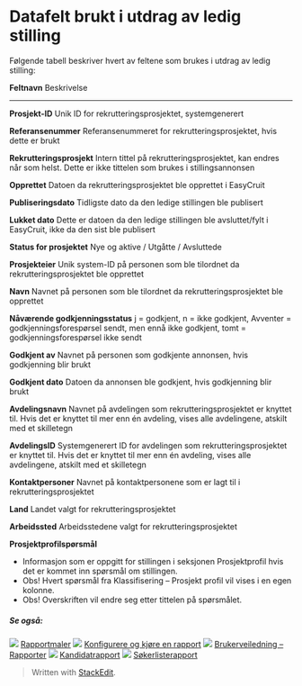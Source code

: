 # Datafelt brukt i utdrag av ledig stilling

Følgende tabell beskriver hvert av feltene som brukes i utdrag av ledig stilling:

**Feltnavn**
Beskrivelse
***
**Prosjekt-ID**
Unik ID for rekrutteringsprosjektet, systemgenerert

**Referansenummer**
Referansenummeret for rekrutteringsprosjektet, hvis dette er brukt

**Rekrutteringsprosjekt**
Intern tittel på rekrutteringsprosjektet, kan endres når som helst. Dette er ikke tittelen som brukes i stillingsannonsen

**Opprettet**
Datoen da rekrutteringsprosjektet ble opprettet i EasyCruit

**Publiseringsdato**
Tidligste dato da den ledige stillingen ble publisert

**Lukket dato**
Dette er datoen da den ledige stillingen ble avsluttet/fylt i EasyCruit, ikke da den sist ble publisert

**Status for prosjektet**
Nye og aktive / Utgåtte / Avsluttede

**Prosjekteier**
Unik system-ID på personen som ble tilordnet da rekrutteringsprosjektet ble opprettet

**Navn**
Navnet på personen som ble tilordnet da rekrutteringsprosjektet ble opprettet

**Nåværende godkjenningsstatus**
j = godkjent, n = ikke godkjent, Avventer = godkjenningsforespørsel sendt, men ennå ikke godkjent, tomt = godkjenningsforespørsel ikke sendt

**Godkjent av**
Navnet på personen som godkjente annonsen, hvis godkjenning blir brukt

**Godkjent dato**
Datoen da annonsen ble godkjent, hvis godkjenning blir brukt

**Avdelingsnavn**
Navnet på avdelingen som rekrutteringsprosjektet er knyttet til. Hvis det er knyttet til mer enn én avdeling, vises alle avdelingene, atskilt med et skilletegn

**AvdelingsID**
Systemgenerert ID for avdelingen som rekrutteringsprosjektet er knyttet til. Hvis det er knyttet til mer enn én avdeling, vises alle avdelingene, atskilt med et skilletegn

**Kontaktpersoner**
Navnet på kontaktpersonene som er lagt til i rekrutteringsprosjektet

**Land**
Landet valgt for rekrutteringsprosjektet

**Arbeidssted**
Arbeidsstedene valgt for rekrutteringsprosjektet

**Prosjektprofilspørsmål**
- Informasjon som er oppgitt for stillingen i seksjonen Prosjektprofil hvis det er kommet inn spørsmål om stillingen.
- Obs! Hvert spørsmål fra Klassifisering – Prosjekt profil vil vises i en egen kolonne.
- Obs! Overskriften vil endre seg etter tittelen på spørsmålet.

##### Se også:

![](../Resources/Images/icon-document-link.png)  [Rapportmaler](export_templates.htm)
![](../Resources/Images/icon-document-link.png)  [Konfigurere og kjøre en rapport](configuring_and_running_a_report.htm)
![](../Resources/Images/icon-document-link.png)  [Brukerveiledning – Rapporter](guide_for_users_reports.htm)
![](../Resources/Images/icon-document-link.png)  [Kandidatrapport](candidate_report.htm)
![](../Resources/Images/icon-document-link.png)  [Søkerlisterapport](applicant_list_report.htm)


> Written with [StackEdit](https://stackedit.io/).
<!--stackedit_data:
eyJoaXN0b3J5IjpbLTIyNzUzODA1OSw2MzcyNDk2NTNdfQ==
-->